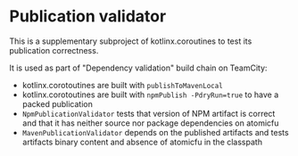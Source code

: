 # Publication validator

This is a supplementary subproject of kotlinx.coroutines to test its publication correctness.

It is used as part of "Dependency validation" build chain on TeamCity:
* kotlinx.corotoutines are built with `publishToMavenLocal`
* kotlinx.corotoutines are built with `npmPublish -PdryRun=true` to have a packed publication
* `NpmPublicationValidator` tests that version of NPM artifact is correct and that it has neither source nor package dependencies on atomicfu
* `MavenPublicationValidator` depends on the published artifacts and tests artifacts binary content and absence of atomicfu in the classpath